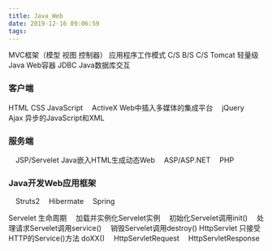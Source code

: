 ```yaml
---
title: Java_Web
date: 2019-12-16 09:06:59
tags:
---
```

MVC框架（模型 视图 控制器）
应用程序工作模式 C/S B/S C/S
Tomcat 轻量级Java Web容器
JDBC Java数据库交互
### 客户端
HTML
CSS
JavaScript
&emsp;ActiveX Web中插入多媒体的集成平台
&emsp;jQuery
&emsp;Ajax 异步的JavaScript和XML 
### 服务端
&emsp;JSP/Servelet Java嵌入HTML生成动态Web
&emsp;ASP/ASP.NET 
&emsp;PHP
### Java开发Web应用框架
&emsp;Struts2
&emsp;Hibermate 
&emsp;Spring

Servelet
生命周期 
&emsp;加载并实例化Servelet实例
&emsp;初始化Servelet调用init()
&emsp;处理请求Servelet调用service()
&emsp;销毁Servelet调用destroy()
HttpServlet 只接受HTTP的Service()方法 doXX()
&emsp;HttpServletRequest
&emsp;HttpServletResponse

